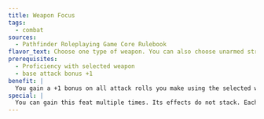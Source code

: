 ```yaml
---
title: Weapon Focus
tags:
  - combat
sources:
  - Pathfinder Roleplaying Game Core Rulebook
flavor_text: Choose one type of weapon. You can also choose unarmed strike or grapple (or ray, if you are a spellcaster) as your weapon for the purposes of this feat.
prerequisites:
  - Proficiency with selected weapon
  - base attack bonus +1
benefit: |
  You gain a +1 bonus on all attack rolls you make using the selected weapon.
special: |
  You can gain this feat multiple times. Its effects do not stack. Each time you take the feat, it applies to a new type of weapon.
---
```


